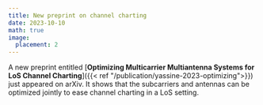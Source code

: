```yaml
---
title: New preprint on channel charting
date: 2023-10-10
math: true
image:
  placement: 2
---
```


A new preprint entitled [**Optimizing Multicarrier Multiantenna Systems for LoS Channel Charting**]({{< ref "/publication/yassine-2023-optimizing">}}) just appeared on arXiv. It shows that the subcarriers and antennas can be optimized jointly to ease channel charting in a LoS setting.

